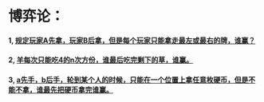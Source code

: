 # 博弈论：

#### 1, [规定玩家A先拿，玩家B后拿，但是每个玩家只能拿走最左或最右的牌，谁赢？](https://github.com/sihaihou/algorithm/edit/master/src/com/reyco/algorithm/gameTheory/README)
#### 2, [羊每次只能吃4的n次方份，谁最后吃完剩下的草，谁赢。](https://github.com/sihaihou/algorithm/edit/master/src/com/reyco/algorithm/gameTheory/README)
#### 3, [a先手，b后手，轮到某个人的时候，只能在一个位置上拿任意枚硬币，但是不能不拿，谁最先把硬币拿完谁赢。](https://github.com/sihaihou/algorithm/edit/master/src/com/reyco/algorithm/gameTheory/README)
